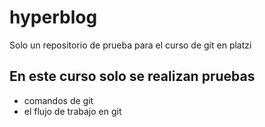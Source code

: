 # hyperblog
Solo un repositorio de prueba para el curso de git en platzi

## En este curso solo se realizan pruebas
* comandos de git 
* el flujo de trabajo en git